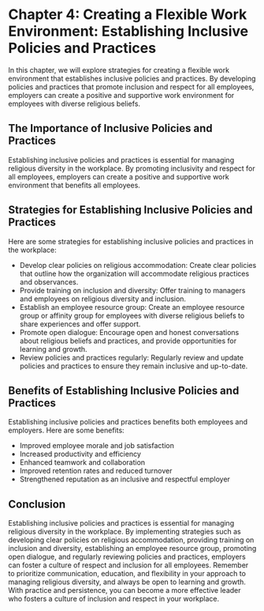 Chapter 4: Creating a Flexible Work Environment: Establishing Inclusive Policies and Practices
==============================================================================================

In this chapter, we will explore strategies for creating a flexible work environment that establishes inclusive policies and practices. By developing policies and practices that promote inclusion and respect for all employees, employers can create a positive and supportive work environment for employees with diverse religious beliefs.

The Importance of Inclusive Policies and Practices
--------------------------------------------------

Establishing inclusive policies and practices is essential for managing religious diversity in the workplace. By promoting inclusivity and respect for all employees, employers can create a positive and supportive work environment that benefits all employees.

Strategies for Establishing Inclusive Policies and Practices
------------------------------------------------------------

Here are some strategies for establishing inclusive policies and practices in the workplace:

* Develop clear policies on religious accommodation: Create clear policies that outline how the organization will accommodate religious practices and observances.
* Provide training on inclusion and diversity: Offer training to managers and employees on religious diversity and inclusion.
* Establish an employee resource group: Create an employee resource group or affinity group for employees with diverse religious beliefs to share experiences and offer support.
* Promote open dialogue: Encourage open and honest conversations about religious beliefs and practices, and provide opportunities for learning and growth.
* Review policies and practices regularly: Regularly review and update policies and practices to ensure they remain inclusive and up-to-date.

Benefits of Establishing Inclusive Policies and Practices
---------------------------------------------------------

Establishing inclusive policies and practices benefits both employees and employers. Here are some benefits:

* Improved employee morale and job satisfaction
* Increased productivity and efficiency
* Enhanced teamwork and collaboration
* Improved retention rates and reduced turnover
* Strengthened reputation as an inclusive and respectful employer

Conclusion
----------

Establishing inclusive policies and practices is essential for managing religious diversity in the workplace. By implementing strategies such as developing clear policies on religious accommodation, providing training on inclusion and diversity, establishing an employee resource group, promoting open dialogue, and regularly reviewing policies and practices, employers can foster a culture of respect and inclusion for all employees. Remember to prioritize communication, education, and flexibility in your approach to managing religious diversity, and always be open to learning and growth. With practice and persistence, you can become a more effective leader who fosters a culture of inclusion and respect in your workplace.
